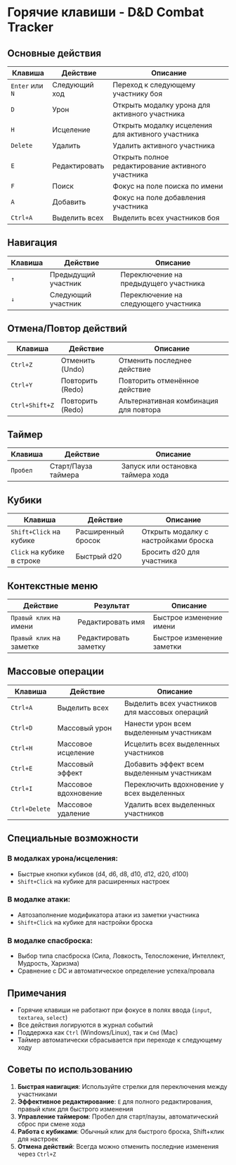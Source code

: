 # Горячие клавиши - D&D Combat Tracker

## Основные действия

| Клавиша | Действие | Описание |
|---------|----------|----------|
| `Enter` или `N` | Следующий ход | Переход к следующему участнику боя |
| `D` | Урон | Открыть модалку урона для активного участника |
| `H` | Исцеление | Открыть модалку исцеления для активного участника |
| `Delete` | Удалить | Удалить активного участника |
| `E` | Редактировать | Открыть полное редактирование активного участника |
| `F` | Поиск | Фокус на поле поиска по имени |
| `A` | Добавить | Фокус на поле добавления участника |
| `Ctrl+A` | Выделить всех | Выделить всех участников боя |

## Навигация

| Клавиша | Действие | Описание |
|---------|----------|----------|
| `↑` | Предыдущий участник | Переключение на предыдущего участника |
| `↓` | Следующий участник | Переключение на следующего участника |

## Отмена/Повтор действий

| Клавиша | Действие | Описание |
|---------|----------|----------|
| `Ctrl+Z` | Отменить (Undo) | Отменить последнее действие |
| `Ctrl+Y` | Повторить (Redo) | Повторить отменённое действие |
| `Ctrl+Shift+Z` | Повторить (Redo) | Альтернативная комбинация для повтора |

## Таймер

| Клавиша | Действие | Описание |
|---------|----------|----------|
| `Пробел` | Старт/Пауза таймера | Запуск или остановка таймера хода |

## Кубики

| Клавиша | Действие | Описание |
|---------|----------|----------|
| `Shift+Click` на кубике | Расширенный бросок | Открыть модалку с настройками броска |
| `Click` на кубике в строке | Быстрый d20 | Бросить d20 для участника |

## Контекстные меню

| Действие | Результат | Описание |
|----------|-----------|----------|
| `Правый клик` на имени | Редактировать имя | Быстрое изменение имени |
| `Правый клик` на заметке | Редактировать заметку | Быстрое изменение заметки |

## Массовые операции

| Клавиша | Действие | Описание |
|---------|----------|----------|
| `Ctrl+A` | Выделить всех | Выделить всех участников для массовых операций |
| `Ctrl+D` | Массовый урон | Нанести урон всем выделенным участникам |
| `Ctrl+H` | Массовое исцеление | Исцелить всех выделенных участников |
| `Ctrl+E` | Массовый эффект | Добавить эффект всем выделенным участникам |
| `Ctrl+I` | Массовое вдохновение | Переключить вдохновение у всех выделенных |
| `Ctrl+Delete` | Массовое удаление | Удалить всех выделенных участников |

## Специальные возможности

### В модалках урона/исцеления:
- Быстрые кнопки кубиков (d4, d6, d8, d10, d12, d20, d100)
- `Shift+Click` на кубике для расширенных настроек

### В модалке атаки:
- Автозаполнение модификатора атаки из заметки участника
- `Shift+Click` на кубике для настройки броска

### В модалке спасброска:
- Выбор типа спасброска (Сила, Ловкость, Телосложение, Интеллект, Мудрость, Харизма)
- Сравнение с DC и автоматическое определение успеха/провала

## Примечания

- Горячие клавиши не работают при фокусе в полях ввода (`input`, `textarea`, `select`)
- Все действия логируются в журнал событий
- Поддержка как `Ctrl` (Windows/Linux), так и `Cmd` (Mac)
- Таймер автоматически сбрасывается при переходе к следующему ходу

## Советы по использованию

1. **Быстрая навигация**: Используйте стрелки для переключения между участниками
2. **Эффективное редактирование**: `E` для полного редактирования, правый клик для быстрого изменения
3. **Управление таймером**: Пробел для старт/паузы, автоматический сброс при смене хода
4. **Работа с кубиками**: Обычный клик для быстрого броска, Shift+клик для настроек
5. **Отмена действий**: Всегда можно отменить последние изменения через `Ctrl+Z` 